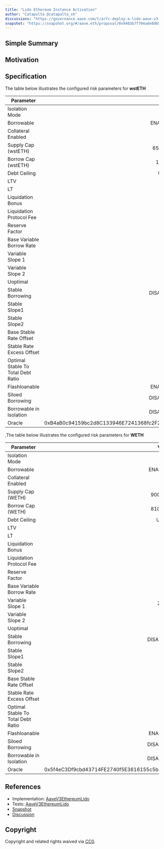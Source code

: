 ```yaml
---
title: "Lido Ethereum Instance Activation"
author: "Catapulta @catapulta_sh"
discussions: "https://governance.aave.com/t/arfc-deploy-a-lido-aave-v3-instance/18047"
snapshot: "https://snapshot.org/#/aave.eth/proposal/0x9403b7f704ade0d6510591e4846fd85c84b19d134c0814511af914751ecfad5d"
---
```


## Simple Summary

## Motivation

## Specification

The table below illustrates the configured risk parameters for **wstETH**

| Parameter                          |                                      Value |
| ---------------------------------- | -----------------------------------------: |
| Isolation Mode                     |                                       true |
| Borrowable                         |                                    ENABLED |
| Collateral Enabled                 |                                       true |
| Supply Cap (wstETH)                |                                    650,000 |
| Borrow Cap (wstETH)                |                                     12,000 |
| Debt Ceiling                       |                                      USD 0 |
| LTV                                |                                       80 % |
| LT                                 |                                       81 % |
| Liquidation Bonus                  |                                        6 % |
| Liquidation Protocol Fee           |                                       10 % |
| Reserve Factor                     |                                        5 % |
| Base Variable Borrow Rate          |                                        0 % |
| Variable Slope 1                   |                                      3.5 % |
| Variable Slope 2                   |                                       85 % |
| Uoptimal                           |                                       45 % |
| Stable Borrowing                   |                                   DISABLED |
| Stable Slope1                      |                                        0 % |
| Stable Slope2                      |                                        0 % |
| Base Stable Rate Offset            |                                        0 % |
| Stable Rate Excess Offset          |                                        0 % |
| Optimal Stable To Total Debt Ratio |                                        0 % |
| Flashloanable                      |                                    ENABLED |
| Siloed Borrowing                   |                                   DISABLED |
| Borrowable in Isolation            |                                   DISABLED |
| Oracle                             | 0xB4aB0c94159bc2d8C133946E7241368fc2F2a010 |

,The table below illustrates the configured risk parameters for **WETH**

| Parameter                          |                                      Value |
| ---------------------------------- | -----------------------------------------: |
| Isolation Mode                     |                                       true |
| Borrowable                         |                                    ENABLED |
| Collateral Enabled                 |                                       true |
| Supply Cap (WETH)                  |                                    900,000 |
| Borrow Cap (WETH)                  |                                    810,000 |
| Debt Ceiling                       |                                      USD 0 |
| LTV                                |                                       82 % |
| LT                                 |                                       83 % |
| Liquidation Bonus                  |                                        5 % |
| Liquidation Protocol Fee           |                                       10 % |
| Reserve Factor                     |                                       10 % |
| Base Variable Borrow Rate          |                                        0 % |
| Variable Slope 1                   |                                      2.5 % |
| Variable Slope 2                   |                                       85 % |
| Uoptimal                           |                                       90 % |
| Stable Borrowing                   |                                   DISABLED |
| Stable Slope1                      |                                        0 % |
| Stable Slope2                      |                                        0 % |
| Base Stable Rate Offset            |                                        0 % |
| Stable Rate Excess Offset          |                                        0 % |
| Optimal Stable To Total Debt Ratio |                                        0 % |
| Flashloanable                      |                                    ENABLED |
| Siloed Borrowing                   |                                   DISABLED |
| Borrowable in Isolation            |                                   DISABLED |
| Oracle                             | 0x5f4eC3Df9cbd43714FE2740f5E3616155c5b8419 |

## References

- Implementation: [AaveV3EthereumLido](https://github.com/bgd-labs/aave-proposals-v3/blob/main/src/20240720_AaveV3EthereumLido_LidoEthereumInstanceActivation/AaveV3EthereumLido_LidoEthereumInstanceActivation_20240720.sol)
- Tests: [AaveV3EthereumLido](https://github.com/bgd-labs/aave-proposals-v3/blob/main/src/20240720_AaveV3EthereumLido_LidoEthereumInstanceActivation/AaveV3EthereumLido_LidoEthereumInstanceActivation_20240720.t.sol)
- [Snapshot](https://snapshot.org/#/aave.eth/proposal/0x9403b7f704ade0d6510591e4846fd85c84b19d134c0814511af914751ecfad5d)
- [Discussion](https://governance.aave.com/t/arfc-deploy-a-lido-aave-v3-instance/18047)

## Copyright

Copyright and related rights waived via [CC0](https://creativecommons.org/publicdomain/zero/1.0/).
